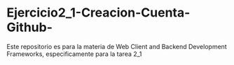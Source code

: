 # Ejercicio2_1-Creacion-Cuenta-Github-
Este repositorio es para la materia de Web Client and Backend Development Frameworks, especificamente para la tarea 2_1
